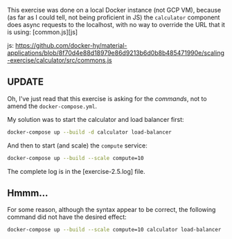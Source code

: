 This exercise was done on a local Docker instance (not GCP VM), 
because (as far as I could tell, not being proficient in JS) 
the `calculator` component does async requests to the localhost,
with no way to override the URL that it is using: [common.js][js]

js: https://github.com/docker-hy/material-applications/blob/8f70d4e88d18979e86d9213b6d0b8b485471990e/scaling-exercise/calculator/src/commons.js


## UPDATE

Oh, I've just read that this exercise is asking for the _commands_, not to amend the `docker-compose.yml`.

My solution was to start the calculator and load balancer first:

```bash
docker-compose up --build -d calculator load-balancer
```

And then to start (and scale) the `compute` service:

```bash
docker-compose up --build --scale compute=10
```

The complete log is in the [exercise-2.5.log] file.

## Hmmm...

For some reason, although the syntax appear to be correct, the following command did not have the desired effect:

```bash
docker-compose up --build --scale compute=10 calculator load-balancer
```
